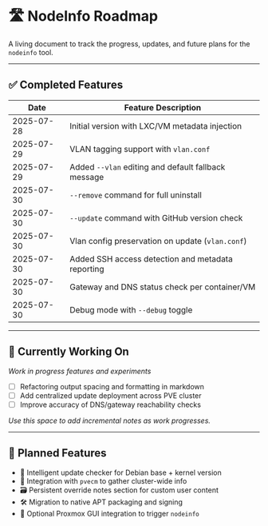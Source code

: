 

# 🛣️ NodeInfo Roadmap

A living document to track the progress, updates, and future plans for the `nodeinfo` tool.

---

## ✅ Completed Features

| Date       | Feature Description                                 |
|------------|-----------------------------------------------------|
| 2025-07-28 | Initial version with LXC/VM metadata injection      |
| 2025-07-29 | VLAN tagging support with `vlan.conf`               |
| 2025-07-29 | Added `--vlan` editing and default fallback message |
| 2025-07-30 | `--remove` command for full uninstall               |
| 2025-07-30 | `--update` command with GitHub version check        |
| 2025-07-30 | Vlan config preservation on update (`vlan.conf`)    |
| 2025-07-30 | Added SSH access detection and metadata reporting   |
| 2025-07-30 | Gateway and DNS status check per container/VM       |
| 2025-07-30 | Debug mode with `--debug` toggle                    |

---

## 🔧 Currently Working On

_Work in progress features and experiments_

- [ ] Refactoring output spacing and formatting in markdown
- [ ] Add centralized update deployment across PVE cluster
- [ ] Improve accuracy of DNS/gateway reachability checks

_Use this space to add incremental notes as work progresses._

---

## 📌 Planned Features

- 🧠 Intelligent update checker for Debian base + kernel version
- 📡 Integration with `pvecm` to gather cluster-wide info
- 🗃️ Persistent override notes section for custom user content
- 🛠️ Migration to native APT packaging and signing
- 📝 Optional Proxmox GUI integration to trigger `nodeinfo`